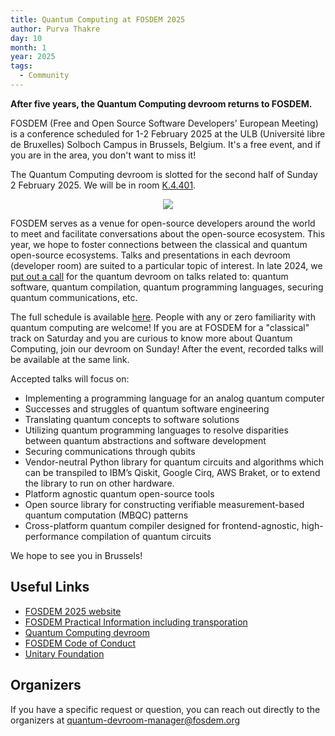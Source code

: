 ```yaml
---
title: Quantum Computing at FOSDEM 2025
author: Purva Thakre
day: 10
month: 1
year: 2025
tags: 
  - Community
---
```


**After five years, the Quantum Computing devroom returns to FOSDEM.**

FOSDEM (Free and Open Source Software Developers' European Meeting) is a conference scheduled for 1-2 February 2025 at the ULB (Université libre de Bruxelles) Solboch Campus in Brussels, Belgium. It's a free event, and if you are in the area, you don't want to miss it! 

The Quantum Computing devroom is slotted for the second half of Sunday 2 February 2025. We will be in room [K.4.401](https://fosdem.org/2025/schedule/room/k4401/).

<p align="center">
  <a href="https://fosdem.org/2025/schedule/"> 
    <img src="/images/fosdem_25.png" />
  </a>
</p>


FOSDEM serves as a venue for open-source developers around the world to meet and facilitate conversations about the open-source ecosystem. This year, we hope to foster connections between the classical and quantum open-source ecosystems. Talks and presentations in each devroom (developer room) are suited to a particular topic of interest. In late 2024, we [put out a call](https://unitary.fund/community/FOSDEM_2025/) for the quantum devroom on talks related to: quantum software, quantum compilation, quantum programming languages, securing quantum communications, etc. 

The full schedule is available [here](https://fosdem.org/2025/schedule/track/quantum/). People with any or zero familiarity with quantum computing are welcome! If you are at FOSDEM for a "classical" track on Saturday and you are curious to know more about Quantum Computing, join our devroom on Sunday! After the event, recorded talks will be available at the same link.

Accepted talks will focus on:
- Implementing a programming language for an analog quantum computer
- Successes and struggles of quantum software engineering
- Translating quantum concepts to software solutions
- Utilizing quantum programming languages to resolve disparities between quantum abstractions and software development
- Securing communications through qubits
- Vendor-neutral Python library for quantum circuits and algorithms which can be transpiled to IBM’s Qiskit, Google Cirq, AWS Braket, or to extend the library to run on other hardware.
- Platform agnostic quantum open-source tools
- Open source library for constructing verifiable measurement-based quantum computation (MBQC) patterns
- Cross-platform quantum compiler designed for frontend-agnostic, high-performance compilation of quantum circuits

We hope to see you in Brussels!

## Useful Links

- [FOSDEM 2025 website](https://fosdem.org/2025/)
- [FOSDEM Practical Information including transporation](https://fosdem.org/2025/practical/)
- [Quantum Computing devroom](https://fosdem.org/2025/schedule/track/quantum/)
- [FOSDEM Code of Conduct](https://fosdem.org/2025/practical/conduct/)
- [Unitary Foundation](https://unitary.foundation/)

## Organizers

If you have a specific request or question, you can reach out directly to the organizers at quantum-devroom-manager@fosdem.org